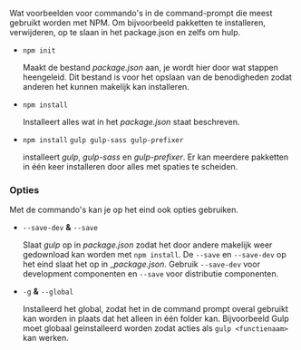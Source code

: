 Wat voorbeelden voor commando's in de command-prompt die meest gebruikt worden met NPM. Om bijvoorbeeld pakketten te installeren, verwijderen, op te slaan in het package.json en zelfs om hulp.

- `npm init`

  Maakt de bestand _package.json_ aan, je wordt hier door wat stappen heengeleid. Dit bestand is voor het opslaan van de benodigheden zodat anderen het kunnen makelijk kan installeren.

- `npm install`

  Installeert alles wat in het _package.json_ staat beschreven.

- `npm install` `gulp gulp-sass gulp-prefixer`

  installeert _gulp_, _gulp-sass_ en _gulp-prefixer_. Er kan meerdere pakketten in één keer installeren door alles met spaties te scheiden.


### Opties

Met de commando's kan je op het eind ook opties gebruiken.

- `--save-dev` **&** `--save`

  Slaat _gulp_ op in _package.json_ zodat het door andere makelijk weer gedownload kan worden met `npm install`. De `--save` en `--save-dev` op het eind slaat het op in __package.json_. Gebruik `--save-dev` voor development componenten en `--save` voor distributie componenten.


- `-g` **&** `--global`
  
  Installeerd het global, zodat het in de command prompt overal gebruikt kan worden in plaats dat het alleen in één folder kan. Bijvoorbeeld Gulp moet globaal geinstalleerd worden zodat acties als `gulp <functienaam>` kan werken.